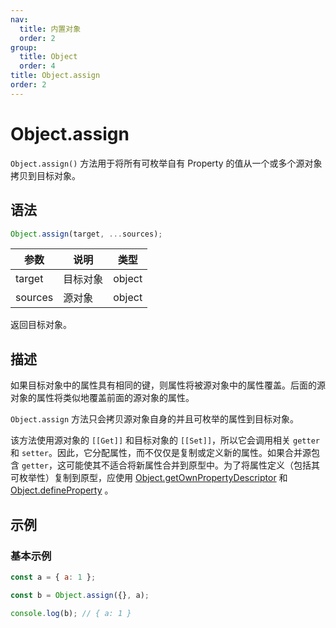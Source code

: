 ```yaml
---
nav:
  title: 内置对象
  order: 2
group:
  title: Object
  order: 4
title: Object.assign
order: 2
---
```


# Object.assign

`Object.assign()` 方法用于将所有可枚举自有 Property 的值从一个或多个源对象拷贝到目标对象。

## 语法

```js
Object.assign(target, ...sources);
```

| 参数    | 说明     | 类型   |
| ------- | -------- | ------ |
| target  | 目标对象 | object |
| sources | 源对象   | object |

返回目标对象。

## 描述

如果目标对象中的属性具有相同的键，则属性将被源对象中的属性覆盖。后面的源对象的属性将类似地覆盖前面的源对象的属性。

`Object.assign` 方法只会拷贝源对象自身的并且可枚举的属性到目标对象。

该方法使用源对象的 `[[Get]]` 和目标对象的 `[[Set]]`，所以它会调用相关 `getter` 和 `setter`。因此，它分配属性，而不仅仅是复制或定义新的属性。如果合并源包含 `getter`，这可能使其不适合将新属性合并到原型中。为了将属性定义（包括其可枚举性）复制到原型，应使用 [Object.getOwnPropertyDescriptor](./getOwnPropertyDescriptor.md) 和 [Object.defineProperty](./defineProperty.md) 。

## 示例

### 基本示例

```js
const a = { a: 1 };

const b = Object.assign({}, a);

console.log(b); // { a: 1 }
```
